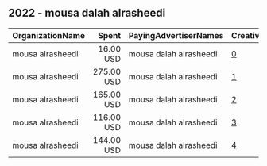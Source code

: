 ## 2022 - mousa dalah alrasheedi 
|OrganizationName|Spent|PayingAdvertiserNames|CreativeUrls|Impressions|Genders|AgeBrackets|CountryCodes|BillingAddresses|CandidateBallotInformation|
|:---|---:|:---|:---|---:|:---|:---|:---|:---|:---|
|mousa alrasheedi|16.00 USD|mousa dalah alrasheedi|[0](https://www.snap.com/political-ads/asset/e5d0d0f316f655eaa36c37ca1d028afee54b44a67c8aa897d8fb4dd0c215bf5c?mediaType=png)|18,719||21+|kuwait|"423,FAHAD AL-AHMAED,53804,KW"|SAADHAJRAS|
|mousa alrasheedi|275.00 USD|mousa dalah alrasheedi|[1](https://www.snap.com/political-ads/asset/b3550aec301f78406e5f95c47694c5be1dbdb4a7804f7eb19b98f6b34c30744e?mediaType=jpeg)|73,373||21+|kuwait|"423,FAHAD AL-AHMAED,53804,KW"|SAADHAJRAS|
|mousa alrasheedi|165.00 USD|mousa dalah alrasheedi|[2](https://www.snap.com/political-ads/asset/3b7f665978e1fdc5958d8bb484739ba7fd13f535b1ef36e9f8d9a9b4a9e467d2?mediaType=jpeg)|129,055||21+|kuwait|"423,FAHAD AL-AHMAED,53804,KW"||
|mousa alrasheedi|116.00 USD|mousa dalah alrasheedi|[3](https://www.snap.com/political-ads/asset/de412d6b197e452031eea7765f6467cd4514372836ddfee21068667138ad9961?mediaType=png)|104,667||21+|kuwait|"423,FAHAD AL-AHMAED,53804,KW"|dr mubarak altasha|
|mousa alrasheedi|144.00 USD|mousa dalah alrasheedi|[4](https://www.snap.com/political-ads/asset/fac7fee3dc57843b78f8db55f7d02f304f1bfd4b84b50efa579ad5c0c6f4d7a2?mediaType=png)|31,051||21+|kuwait|"423,FAHAD AL-AHMAED,53804,KW"|dr mubarak altasha|
